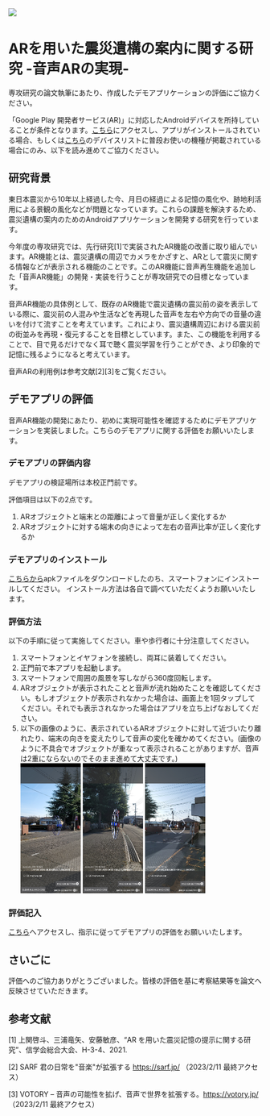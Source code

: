 <img src="https://img.shields.io/badge/-Android Studio-white.svg?style=for-the-badge&logo=android&logoColor=#3DDC84">

# ARを用いた震災遺構の案内に関する研究 -音声ARの実現-

専攻研究の論文執筆にあたり、作成したデモアプリケーションの評価にご協力ください。

「Google Play 開発者サービス(AR)」に対応したAndroidデバイスを所持していることが条件となります。[こちら](https://play.google.com/store/apps/details?id=com.google.ar.core&hl=ja&gl=US)にアクセスし、アプリがインストールされている場合、もしくは[こちら](https://developers.google.com/ar/devices?hl=ja#google_play_devices)のデバイスリストに普段お使いの機種が掲載されている場合にのみ、以下を読み進めてご協力ください。

## 研究背景

東日本震災から10年以上経過した今、月日の経過による記憶の風化や、跡地利活用による景観の風化などが問題となっています。これらの課題を解決するため、震災遺構の案内のためのAndroidアプリケーションを開発する研究を行っています。

今年度の専攻研究では、先行研究[1]で実装されたAR機能の改善に取り組んでいます。AR機能とは、震災遺構の周辺でカメラをかざすと、ARとして震災に関する情報などが表示される機能のことです。このAR機能に音声再生機能を追加した「音声AR機能」の開発・実装を行うことが専攻研究での目標となっています。

音声AR機能の具体例として、既存のAR機能で震災遺構の震災前の姿を表示している際に、震災前の人混みや生活などを再現した音声を左右や方向での音量の違いを付けて流すことを考えています。これにより、震災遺構周辺における震災前の街並みを再現・復元することを目標としています。また、この機能を利用することで、目で見るだけでなく耳で聴く震災学習を行うことができ、より印象的で記憶に残るようになると考えています。

音声ARの利用例は参考文献[2][3]をご覧ください。

## デモアプリの評価

音声AR機能の開発にあたり、初めに実現可能性を確認するためにデモアプリケーションを実装しました。こちらのデモアプリに関する評価をお願いいたします。

### デモアプリの評価内容

デモアプリの検証場所は本校正門前です。

評価項目は以下の2点です。

1. ARオブジェクトと端末との距離によって音量が正しく変化するか
2. ARオブジェクトに対する端末の向きによって左右の音声比率が正しく変化するか

### デモアプリのインストール

[こちらから](https://github.com/NITS-AndoLab-KANNO/major_research/blob/feature/1/app-debug.apk)apkファイルをダウンロードしたのち、スマートフォンにインストールしてください。
インストール方法は各自で調べていただくようお願いいたします。

### 評価方法

以下の手順に従って実施してください。車や歩行者に十分注意してください。

1. スマートフォンとイヤフォンを接続し、両耳に装着してください。
2. 正門前で本アプリを起動します。
3. スマートフォンで周囲の風景を写しながら360度回転します。
4. ARオブジェクトが表示されたことと音声が流れ始めたことを確認してください。もしオブジェクトが表示されなかった場合は、画面上を1回タップしてください。それでも表示されなかった場合はアプリを立ち上げなおしてください。
5. 以下の画像のように、表示されているARオブジェクトに対して近づいたり離れたり、端末の向きを変えたりして音声の変化を確かめてください。(画像のように不具合でオブジェクトが重なって表示されることがありますが、音声は2重にならないのでそのまま進めて大丈夫です。)<br><img src="images/1.jpg" width="25%"> <img src="images/2.jpg" width="25%"> <img src="images/3.jpg" width="25%">

### 評価記入

[こちら](https://forms.office.com/Pages/ResponsePage.aspx?id=XYP-cpVeEkWK4KezivJfyJuviKyVi0pFmcp6vKlePdBUMjRHQUlUNTNCT1dRRU9QSlo5RVc3U0sxVi4u)へアクセスし、指示に従ってデモアプリの評価をお願いいたします。

## さいごに

評価へのご協力ありがとうございました。皆様の評価を基に考察結果等を論文へ反映させていただきます。

## 参考文献

[1] 上関啓斗、三浦竜矢、安藤敏彦、“AR を用いた震災記憶の提示に関する研究”、信学会総合大会、H-3-4、2021.

[2] SARF 君の日常を"音楽"が拡張する https://sarf.jp/ （2023/2/11 最終アクセス）

[3] VOTORY – 音声の可能性を拡げ、音声で世界を拡張する。https://votory.jp/ （2023/2/11 最終アクセス）